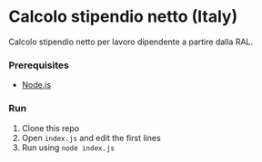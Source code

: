 # Calcolo stipendio netto (Italy)
Calcolo stipendio netto per lavoro dipendente a partire dalla RAL.

### Prerequisites
- [Node.js](https://nodejs.org)

### Run
1. Clone this repo
2. Open `index.js` and edit the first lines
3. Run using `node index.js`